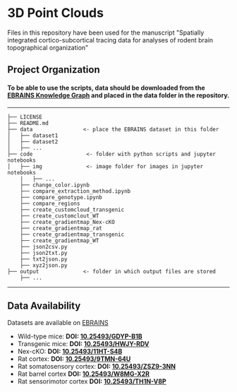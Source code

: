 # 3D Point Clouds

Files in this repository have been used for the manuscript "Spatially integrated cortico-subcortical tracing data for analyses of rodent brain topographical organization"

## Project Organization

#### To be able to use the scripts, data should be downloaded from the [EBRAINS Knowledge Graph](https://search.kg.ebrains.eu/?category=Dataset) and placed in the data folder in the repository.
------------

    ├── LICENSE
    ├── README.md          
    ├── data                <- place the EBRAINS dataset in this folder
    │   ├── dataset1
    │   ├── dataset2     
    │   ├── ...
    ├── code                 <- folder with python scripts and jupyter notebooks
    │   ├── img              <- image folder for images in jupyter notebooks
        |   ├── ...
        ├── change_color.ipynb
        ├── compare_extraction_method.ipynb
        ├── compare_genotype.ipynb
        ├── compare_regions
        ├── create_customcloud_transgenic
        ├── create_customclout_WT
        ├── create_gradientmap_Nex-cKO
        ├── create_gradientmap_rat
        ├── create_gradientmap_transgenic
        ├── create_gradientmap_WT
        ├── json2csv.py
        ├── json2txt.py    
        ├── txt2json.py
        ├── xyz2json.py   
    ├── output              <- folder in which output files are stored
        ├── ...

--------

## Data Availability

Datasets are available on [EBRAINS](https://search.kg.ebrains.eu/?category=Dataset)

- Wild-type mice: **DOI: [10.25493/GDYP-B1B](https://doi.org/10.25493/GDYP-B1B)**
- Transgenic mice: **DOI: [10.25493/HWJY-RDV](https://doi.org/10.25493/HWJY-RDV)**
- Nex-cKO: **DOI: [10.25493/11HT-S4B](https://doi.org/10.25493/11HT-S4B)**
- Rat cortex: **DOI: [10.25493/9TMN-64U](https://doi.org/10.25493/9TMN-64U)**
- Rat somatosensory cortex: **DOI: [10.25493/ZSZ9-3NN](https://doi.org/10.25493/ZSZ9-3NN)**
- Rat barrel cortex **DOI: [10.25493/W8MG-X2R](https://doi.org/10.25493/W8MG-X2R)**
- Rat sensorimotor cortex **DOI: [10.25493/TH1N-V8P](https://doi.org/10.25493/TH1N-V8P)**
